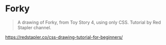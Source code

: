 # Forky 

> A drawing of Forky, from Toy Story 4, using only CSS. Tutorial by Red Stapler channel.

https://redstapler.co/css-drawing-tutorial-for-beginners/


